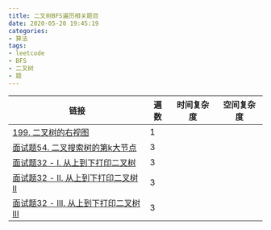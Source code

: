 ```yaml
---
title: 二叉树BFS遍历相关题目
date: 2020-05-20 19:45:19
categories:
- 算法
tags:
- leetcode
- BFS
- 二叉树
- 题
---
```


| 链接  | 遍数  | 时间复杂度  | 空间复杂度|
|---|---|---| ---|
| [199. 二叉树的右视图](https://leetcode-cn.com/problems/binary-tree-right-side-view/)  | 1  |  | |
| [面试题54. 二叉搜索树的第k大节点](https://leetcode-cn.com/problems/er-cha-sou-suo-shu-de-di-kda-jie-dian-lcof/solution/mian-shi-ti-54-er-cha-sou-suo-shu-de-di-kda-jie--7/)  | 3  | | |
| [面试题32 - I. 从上到下打印二叉树](https://leetcode-cn.com/problems/cong-shang-dao-xia-da-yin-er-cha-shu-lcof/solution/ceng-ci-bian-li-li-yong-queue-by-luckyxutao/)  | 3 | | |
| [面试题32 - II. 从上到下打印二叉树 II](https://leetcode-cn.com/problems/cong-shang-dao-xia-da-yin-er-cha-shu-ii-lcof/solution/mian-shi-ti-32-iicong-shang-dao-xia-bian-li-by-luc/)| 3 | | |
| [面试题32 - III. 从上到下打印二叉树 III](https://leetcode-cn.com/problems/cong-shang-dao-xia-da-yin-er-cha-shu-iii-lcof/solution/mian-shi-ti-32-iii-cong-shang-dao-xia-da-yin-er-9/) | 3 | | |